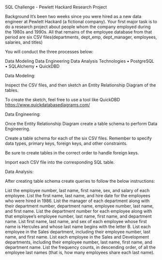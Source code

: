SQL Challenge - Pewlett Hackard Research Project

Background It’s been two weeks since you were hired as a new data engineer at Pewlett Hackard (a fictional company). Your first major task is to do a research project about people whom the company employed during the 1980s and 1990s. All that remains of the employee database from that period are six CSV files(departments, dept_emp, dept_manager, employees, salaries, and titles)

You will conduct the three processes below:

Data Modeling
Data Engineering
Data Analysis
Technologies • PostgreSQL • SQLAlchemy • QuickDBD

Data Modeling:

Inspect the CSV files, and then sketch an Entity Relationship Diagram of the tables.

To create the sketch, feel free to use a tool like QuickDBD https://www.quickdatabasediagrams.com/



Data Engineering:

Once the Entity Relationship Diagram create a table schema to perform Data Engineering.

Create a table schema for each of the six CSV files. Remember to specify data types, primary keys, foreign keys, and other constraints.

Be sure to create tables in the correct order to handle foreign keys.

Import each CSV file into the corresponding SQL table.

Data Analysis:

After creating table schema create queries to follow the below instructions:

List the employee number, last name, first name, sex, and salary of each employee.
List the first name, last name, and hire date for the employees who were hired in 1986.
List the manager of each department along with their department number, department name, employee number, last name, and first name.
List the department number for each employee along with that employee’s employee number, last name, first name, and department name.
List first name, last name, and sex of each employee whose first name is Hercules and whose last name begins with the letter B.
List each employee in the Sales department, including their employee number, last name, and first name.
List each employee in the Sales and Development departments, including their employee number, last name, first name, and department name.
List the frequency counts, in descending order, of all the employee last names (that is, how many employees share each last name).